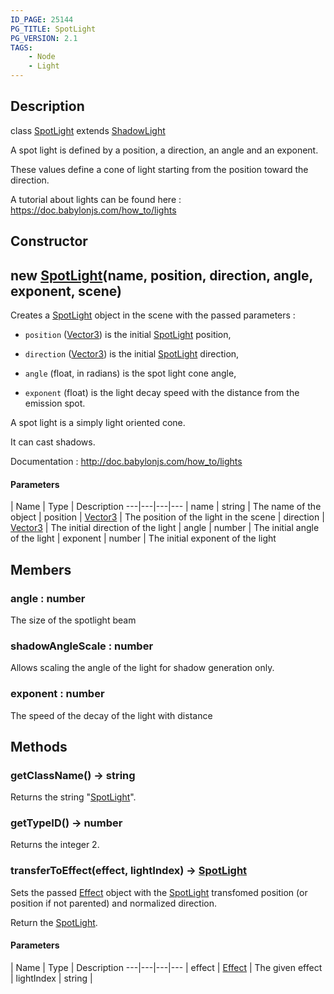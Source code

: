 ```yaml
---
ID_PAGE: 25144
PG_TITLE: SpotLight
PG_VERSION: 2.1
TAGS:
    - Node
    - Light
---
```

## Description

class [SpotLight](/classes/3.0/SpotLight) extends [ShadowLight](/classes/3.0/ShadowLight)

A spot light is defined by a position, a direction, an angle and an exponent.

These values define a cone of light starting from the position toward the direction.

A tutorial about lights can be found here : https://doc.babylonjs.com/how_to/lights

## Constructor

## new [SpotLight](/classes/3.0/SpotLight)(name, position, direction, angle, exponent, scene)

Creates a [SpotLight](/classes/3.0/SpotLight) object in the scene with the passed parameters :

- `position` ([Vector3](/classes/3.0/Vector3)) is the initial [SpotLight](/classes/3.0/SpotLight) position,

- `direction` ([Vector3](/classes/3.0/Vector3)) is the initial [SpotLight](/classes/3.0/SpotLight) direction,

- `angle` (float, in radians) is the spot light cone angle,

- `exponent` (float) is the light decay speed with the distance from the emission spot.

A spot light is a simply light oriented cone.

It can cast shadows.

Documentation : http://doc.babylonjs.com/how_to/lights

#### Parameters
 | Name | Type | Description
---|---|---|---
 | name | string |      The name of the object
 | position | [Vector3](/classes/3.0/Vector3) |      The position of the light in the scene
 | direction | [Vector3](/classes/3.0/Vector3) |      The initial direction of the light
 | angle | number |      The initial angle of the light
 | exponent | number |      The initial exponent of the light
## Members

### angle : number

The size of the spotlight beam

### shadowAngleScale : number

Allows scaling the angle of the light for shadow generation only.

### exponent : number

The speed of the decay of the light with distance

## Methods

### getClassName() &rarr; string

Returns the string "[SpotLight](/classes/3.0/SpotLight)".
### getTypeID() &rarr; number

Returns the integer 2.
### transferToEffect(effect, lightIndex) &rarr; [SpotLight](/classes/3.0/SpotLight)

Sets the passed [Effect](/classes/3.0/Effect) object with the [SpotLight](/classes/3.0/SpotLight) transfomed position (or position if not parented) and normalized direction.

Return the [SpotLight](/classes/3.0/SpotLight).

#### Parameters
 | Name | Type | Description
---|---|---|---
 | effect | [Effect](/classes/3.0/Effect) |      The given effect
 | lightIndex | string | 
